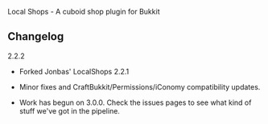 Local Shops - A cuboid shop plugin for Bukkit

Changelog
-----------

2.2.2

- Forked Jonbas' LocalShops 2.2.1

- Minor fixes and CraftBukkit/Permissions/iConomy compatibility updates.

- Work has begun on 3.0.0. Check the issues pages to see what kind of stuff we've got in the pipeline.